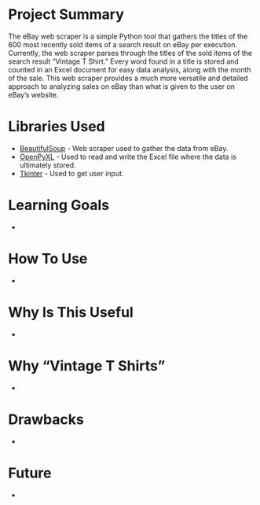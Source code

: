 # Project Summary
The eBay web scraper is a simple Python tool that gathers the titles of the 600 most recently sold items of a search result on eBay per execution. Currently, the web scraper parses through the titles of the sold items of the search result “Vintage T Shirt.” Every word found in a title is stored and counted in an Excel document for easy data analysis, along with the month of the sale. This web scraper provides a much more versatile and detailed approach to analyzing sales on eBay than what is given to the user on eBay’s website. 
# Libraries Used
- [BeautifulSoup](https://beautiful-soup-4.readthedocs.io/en/latest/) - Web scraper used to gather the data from eBay. 
- [OpenPyXL](https://openpyxl.readthedocs.io/en/stable/) - Used to read and write the Excel file where the data is ultimately stored.
- [Tkinter](https://docs.python.org/3/library/tkinter.html) - Used to get user input. 
# Learning Goals
-
# How To Use
-
# Why Is This Useful
-
# Why “Vintage T Shirts”
-
# Drawbacks
-
# Future 
-
